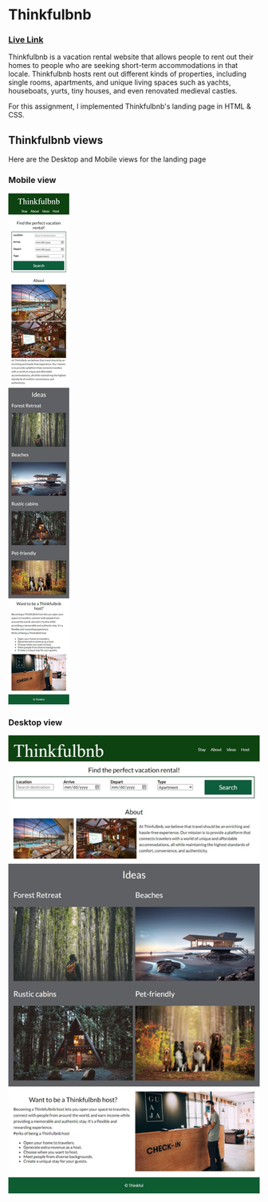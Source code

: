 # Thinkfulbnb

### [Live Link]([https://mattkulka.github.io/christmasCountdown/](https://mattkulka.github.io/thinkfulbnb/))


Thinkfulbnb is a vacation rental website that allows people to rent out their homes to people who are seeking short-term accommodations in that locale. Thinkfulbnb hosts rent out different kinds of properties, including single rooms, apartments, and unique living spaces such as yachts, houseboats, yurts, tiny houses, and even renovated medieval castles.

For this assignment, I implemented Thinkfulbnb's landing page in HTML & CSS.

## Thinkfulbnb views

Here are the Desktop and Mobile views for the landing page

### Mobile view

![](images/mobile-view.jpeg)

### Desktop view

![](images/desktop-view.jpeg)




